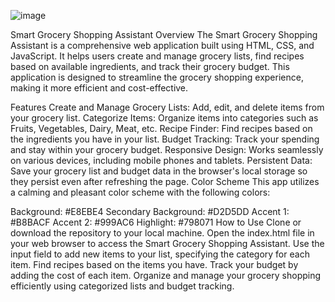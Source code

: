 ![image](https://github.com/kt1275088/Smart-Grocery-Shopping-Assistant/assets/140021793/13bea1e0-c147-48d2-8cab-bfed802822d9)

Smart Grocery Shopping Assistant
Overview
The Smart Grocery Shopping Assistant is a comprehensive web application built using HTML, CSS, and JavaScript. It helps users create and manage grocery lists, find recipes based on available ingredients, and track their grocery budget. This application is designed to streamline the grocery shopping experience, making it more efficient and cost-effective.

Features
Create and Manage Grocery Lists: Add, edit, and delete items from your grocery list.
Categorize Items: Organize items into categories such as Fruits, Vegetables, Dairy, Meat, etc.
Recipe Finder: Find recipes based on the ingredients you have in your list.
Budget Tracking: Track your spending and stay within your grocery budget.
Responsive Design: Works seamlessly on various devices, including mobile phones and tablets.
Persistent Data: Save your grocery list and budget data in the browser's local storage so they persist even after refreshing the page.
Color Scheme
This app utilizes a calming and pleasant color scheme with the following colors:

Background: #E8EBE4
Secondary Background: #D2D5DD
Accent 1: #B8BACF
Accent 2: #999AC6
Highlight: #798071
How to Use
Clone or download the repository to your local machine.
Open the index.html file in your web browser to access the Smart Grocery Shopping Assistant.
Use the input field to add new items to your list, specifying the category for each item.
Find recipes based on the items you have.
Track your budget by adding the cost of each item.
Organize and manage your grocery shopping efficiently using categorized lists and budget tracking.
